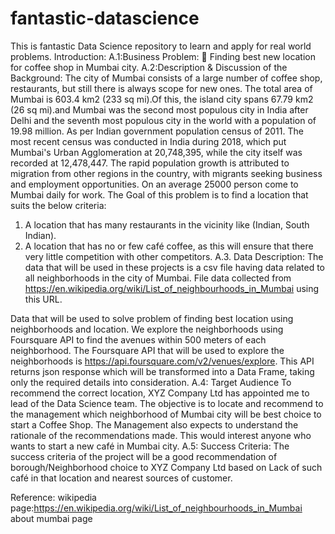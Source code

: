 # fantastic-datascience
This is fantastic Data Science repository to learn and apply for real world problems.
Introduction:
A.1:Business Problem:
	Finding best new location for coffee shop in Mumbai city.
A.2:Description & Discussion of the Background:
The city of Mumbai consists of a large number of coffee shop, restaurants, but still there is always scope for new ones. The total area of Mumbai is 603.4 km2 (233 sq mi).Of this, the island city spans 67.79 km2 (26 sq mi).and Mumbai was the second most populous city in India after Delhi and the seventh most populous city in the world with a population of 19.98 million. As per Indian government population census of 2011. The most recent census was conducted in India during 2018, which put Mumbai's Urban Agglomeration at 20,748,395, while the city itself was recorded at 12,478,447.
The rapid population growth is attributed to migration from other regions in the country, with migrants seeking business and employment opportunities. On an average 25000 person come to Mumbai daily for work.
The Goal of this problem is to find a location that suits the below criteria:
 1) A location that has many restaurants in the vicinity like (Indian, South Indian).
 2) A location that has no or few café coffee, as this will ensure that there very little competition with other competitors.
A.3. Data Description:
The data that will be used in these projects is a csv file having data related to all neighborhoods in the city of Mumbai. File data collected from https://en.wikipedia.org/wiki/List_of_neighbourhoods_in_Mumbai using this URL.
 

Data that will be used to solve problem of finding best location using neighborhoods and location.
We explore the neighborhoods using Foursquare API to find the avenues within 500 meters of each neighborhood. 
The Foursquare API that will be used to explore the neighborhoods is https://api.foursquare.com/v2/venues/explore.  This API returns json response which will be transformed into a Data Frame, taking only the required details into consideration. 
A.4: Target Audience
 To recommend the correct location, XYZ Company Ltd has appointed me to lead of the Data Science team. The objective is to locate and recommend to the management which neighborhood of Mumbai city will be best choice to start a Coffee Shop. The Management also expects to understand the rationale of the recommendations made. This would interest anyone who wants to start a new café in Mumbai city. 
A.5:  Success Criteria:
The success criteria of the project will be a good recommendation of borough/Neighborhood choice to XYZ Company Ltd based on Lack of such café in that location and nearest sources of customer.

Reference: wikipedia page:https://en.wikipedia.org/wiki/List_of_neighbourhoods_in_Mumbai 
 about mumbai page
